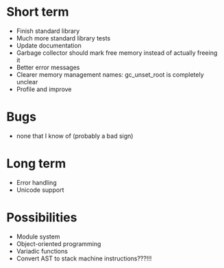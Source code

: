 # Short term
- Finish standard library
- Much more standard library tests
- Update documentation
- Garbage collector should mark free memory instead of actually freeing it
- Better error messages
- Clearer memory management names: gc_unset_root is completely unclear
- Profile and improve

# Bugs
- none that I know of (probably a bad sign)

# Long term
- Error handling
- Unicode support

# Possibilities
- Module system
- Object-oriented programming
- Variadic functions
- Convert AST to stack machine instructions???!!!
